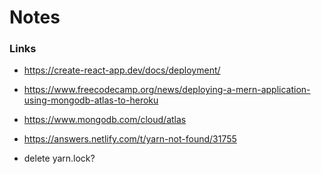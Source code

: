 # Notes

### Links

- https://create-react-app.dev/docs/deployment/
- https://www.freecodecamp.org/news/deploying-a-mern-application-using-mongodb-atlas-to-heroku
- https://www.mongodb.com/cloud/atlas
- https://answers.netlify.com/t/yarn-not-found/31755

- delete yarn.lock?